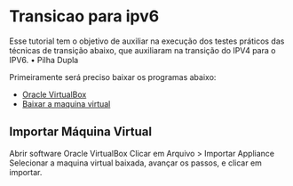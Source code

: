 # Transicao para ipv6
Esse tutorial tem o objetivo de auxiliar na execução dos testes práticos das técnicas de transição abaixo, que auxiliaram na transição do IPV4 para o IPV6.
•	Pilha Dupla

Primeiramente será preciso baixar os programas abaixo:
- [Oracle VirtualBox](https://download.virtualbox.org/virtualbox/6.1.22/VirtualBox-6.1.22-144080-Win.exe)
- [Baixar a maquina virtual](http://ipv6.br/downloads/CursoIPv6br-CORE4.6-20150318.ova)

## Importar Máquina Virtual
Abrir software Oracle VirtualBox
Clicar em Arquivo > Importar Appliance
Selecionar a maquina virtual baixada, avançar os passos, e clicar em importar.
